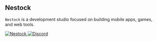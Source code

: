 ## Nestock
`Nestock` is a development studio focused on building mobile apps, games, and web tools.

<p align="left">
  <a href="https://nestock.pl">
    <img src="https://img.shields.io/badge/nestock.pl-black?style=for-the-badge&logo=windowsterminal&logoColor=white" alt="Nestock"/>
  </a>
  <a href="https://discord.gg/">
    <img src="https://img.shields.io/badge/Discord-black?style=for-the-badge&logo=windowsterminal&logoColor=white" alt="Discord" />
  </a>
</p>
